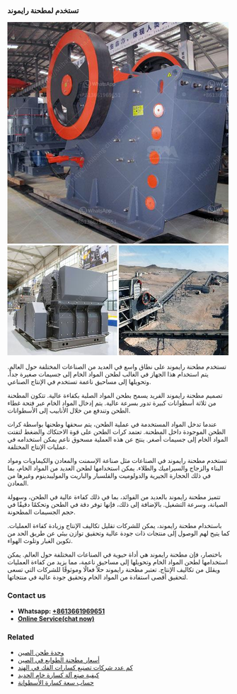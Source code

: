 <h3>تستخدم لمطحنة رايموند</h3><img src='1701850663.jpg' alt=''><p>تستخدم مطحنة رايموند على نطاق واسع في العديد من الصناعات المختلفة حول العالم. يتم استخدام هذا الجهاز في الغالب لطحن المواد الخام إلى جسيمات صغيرة جداً، وتحويلها إلى مساحيق ناعمة تستخدم في الإنتاج الصناعي.</p><p>تصميم مطحنة رايموند الفريد يسمح بطحن المواد الصلبة بكفاءة عالية. تتكون المطحنة من ثلاثة أسطوانات كبيرة تدور بسرعة عالية. يتم إدخال المواد الخام عبر فتحة غطاء الطحن وتندفع من خلال الأنابيب إلى الأسطوانات.</p><p>عندما تدخل المواد المستخدمة في عملية الطحن، يتم سحقها وطحنها بواسطة كرات الطحن الموجودة داخل المطحنة. تعتمد كرات الطحن على قوة الاحتكاك والضغط لتفتت المواد الخام إلى جسيمات أصغر. ينتج عن هذه العملية مسحوق ناعم يمكن استخدامه في عمليات الإنتاج المختلفة.</p><p>تستخدم مطحنة رايموند في الصناعات مثل صناعة الإسمنت والمعادن والكيماويات ومواد البناء والزجاج والسيراميك والطلاء. يمكن استخدامها لطحن العديد من المواد الخام، بما في ذلك الحجارة الجيرية والدولوميت والفلسبار والباريت والموليبدينوم وغيرها من المعادن.</p><p>تتميز مطحنة رايموند بالعديد من الفوائد، بما في ذلك كفاءة عالية في الطحن، وسهولة الصيانة، وسرعة التشغيل. بالإضافة إلى ذلك، فإنها توفر دقة في الطحن وتحكمًا دقيقًا في حجم الجسيمات المطحونة.</p><p>باستخدام مطحنة رايموند، يمكن للشركات تقليل تكاليف الإنتاج وزيادة كفاءة العمليات. كما يتيح لهم الوصول إلى منتجات ذات جودة عالية وتحقيق توازن بيئي عن طريق الحد من تكوين الغبار وتلوث الهواء.</p><p>باختصار، فإن مطحنة رايموند هي أداة حيوية في الصناعات المختلفة حول العالم. يمكن استخدامها لطحن المواد الخام وتحويلها إلى مساحيق ناعمة، مما يزيد من كفاءة العمليات ويقلل من تكاليف الإنتاج. تعتبر مطحنة رايموند حلاً فعالًا وموثوقًا للشركات التي تسعى لتحقيق أقصى استفادة من المواد الخام وتحقيق جودة عالية في منتجاتها.</p><h3>Contact us</h3><ul><li><strong>Whatsapp:&nbsp;<a href="https://wa.me/8613661969651">+8613661969651</a></strong></li><li><a href="https://swt.shibang-china.com/?git&amp;zhl&amp;تستخدم لمطحنة رايموند"><strong>Online Service(chat now)</strong></a></li></ul><h3>Related</h3><ul><li><a href='وحدة طحن الصين.md'>وحدة طحن الصين</a></li><li><a href='أسعار مطحنة الطوابع في الصين.md'>أسعار مطحنة الطوابع في الصين</a></li><li><a href='كم عدد شركات تصنيع كسارات الفك في الهند.md'>كم عدد شركات تصنيع كسارات الفك في الهند</a></li><li><a href='كيفية صنع آلة كسارة خام الحديد.md'>كيفية صنع آلة كسارة خام الحديد</a></li><li><a href='حساب سعة كسارة الأسطوانة.md'>حساب سعة كسارة الأسطوانة</a></li></ul>